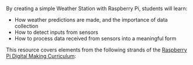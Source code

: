 By creating a simple Weather Station with Raspberry Pi, students will learn:

- How weather predictions are made, and the importance of data collection
- How to detect inputs from sensors
- How to process data received from sensors into a meaningful form

This resource covers elements from the following strands of the [Raspberry Pi Digital Making Curriculum](https://www.raspberrypi.org/curriculum/):

